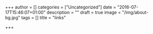 +++
author = []
categories = ["Uncategorized"]
date = "2016-07-17T15:46:07+01:00"
description = ""
draft = true
image = "/img/about-bg.jpg"
tags = []
title = "links"

+++

<!-- AN EXPLANATION OF THE ABOVE 
Everything between the +++'s is the metadata for this page/post.

- author = [] #Add your name. Default (when the square brackets are empty) is "Beeston HQ"
- categories = ["Uncategorized"] #One way of sorting posts is to categorise them.
- date = YYYYMMDDTHH:MM:SS+GMT #Hugo adds in a date when you make a new page. Change or not. Your call.
- description = "" #Self-explanatory
- draft = true #Set to false to publish the post/page. No quotes around true/false.
- image = "/img/about-bg.jpg" #Add a header image. Maybe. Your call. Put the path to the image here. Usually a kitty by default.
- tags = [] #Another way is to tag them. Do not remove the tag line or things go very badly.
- title = "" #If left blank, the title will be the filename. Recommend filling this in.

If you would like to add the page to the header menu, use the following:
[menu.main]
name = "" #Text in the menu
weight = 5 #Menu order. Integers only.

THE EXPLANATION IS FINISHED. Please write your content below. --> 
